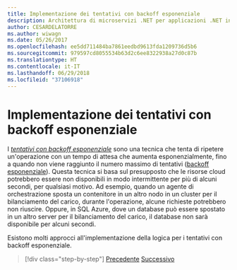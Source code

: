 ```yaml
---
title: Implementazione dei tentativi con backoff esponenziale
description: Architettura di microservizi .NET per applicazioni .NET in contenitori | Implementazione dei tentativi con backoff esponenziale
author: CESARDELATORRE
ms.author: wiwagn
ms.date: 05/26/2017
ms.openlocfilehash: ee5dd711484ba7861eedbd9613fda1209736d5b6
ms.sourcegitcommit: 979597cd8055534b63d2c6ee8322938a27d0c87b
ms.translationtype: HT
ms.contentlocale: it-IT
ms.lasthandoff: 06/29/2018
ms.locfileid: "37106918"
---
```

# <a name="implementing-retries-with-exponential-backoff"></a>Implementazione dei tentativi con backoff esponenziale

I [*tentativi con backoff esponenziale*](https://docs.microsoft.com/azure/architecture/patterns/retry) sono una tecnica che tenta di ripetere un'operazione con un tempo di attesa che aumenta esponenzialmente, fino a quando non viene raggiunto il numero massimo di tentativi ([backoff esponenziale](https://en.wikipedia.org/wiki/Exponential_backoff)). Questa tecnica si basa sul presupposto che le risorse cloud potrebbero essere non disponibili in modo intermittente per più di alcuni secondi, per qualsiasi motivo. Ad esempio, quando un agente di orchestrazione sposta un contenitore in un altro nodo in un cluster per il bilanciamento del carico, durante l'operazione, alcune richieste potrebbero non riuscire. Oppure, in SQL Azure, dove un database può essere spostato in un altro server per il bilanciamento del carico, il database non sarà disponibile per alcuni secondi.

Esistono molti approcci all'implementazione della logica per i tentativi con backoff esponenziale.


>[!div class="step-by-step"]
[Precedente](partial-failure-strategies.md)
[Successivo](implement-resilient-entity-framework-core-sql-connections.md)

